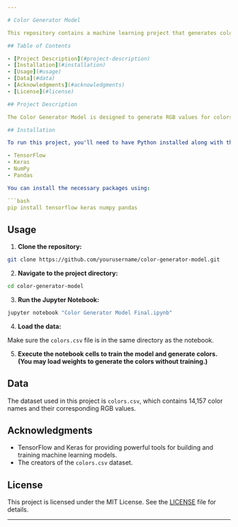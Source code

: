 ```yaml
---

# Color Generator Model

This repository contains a machine learning project that generates colors based on a dataset of color names and their corresponding RGB values. The model is built using TensorFlow and Keras.

## Table of Contents

- [Project Description](#project-description)
- [Installation](#installation)
- [Usage](#usage)
- [Data](#data)
- [Acknowledgments](#acknowledgments)
- [License](#license)

## Project Description

The Color Generator Model is designed to generate RGB values for colors based on a dataset containing color names and their RGB values. This project demonstrates the use of deep learning techniques for regression tasks.

## Installation

To run this project, you'll need to have Python installed along with the following libraries:

- TensorFlow
- Keras
- NumPy
- Pandas

You can install the necessary packages using:

```bash
pip install tensorflow keras numpy pandas
```

## Usage

1. **Clone the repository:**

```bash
git clone https://github.com/yourusername/color-generator-model.git
```

2. **Navigate to the project directory:**

```bash
cd color-generator-model
```

3. **Run the Jupyter Notebook:**

```bash
jupyter notebook "Color Generator Model Final.ipynb"
```

4. **Load the data:**

Make sure the `colors.csv` file is in the same directory as the notebook.

5. **Execute the notebook cells to train the model and generate colors.
   (You may load weights to generate the colors without training.)**

## Data

The dataset used in this project is `colors.csv`, which contains 14,157 color names and their corresponding RGB values. 

## Acknowledgments

- TensorFlow and Keras for providing powerful tools for building and training machine learning models.
- The creators of the `colors.csv` dataset.

## License

This project is licensed under the MIT License. See the [LICENSE](LICENSE) file for details.

---
```


